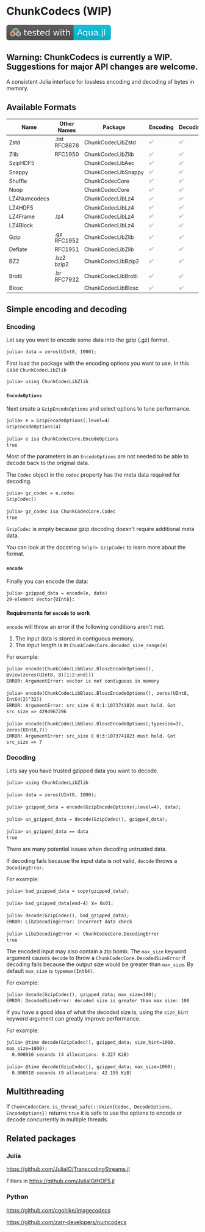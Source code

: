 # ChunkCodecs (WIP)

[![Aqua QA](https://raw.githubusercontent.com/JuliaTesting/Aqua.jl/master/badge.svg)](https://github.com/JuliaTesting/Aqua.jl)

## Warning: ChunkCodecs is currently a WIP. Suggestions for major API changes are welcome.

A consistent Julia interface for lossless encoding and decoding of bytes in memory.

## Available Formats

| Name | Other Names | Package | Encoding | Decoding |
|---|---|---|---|---|
| Zstd | .zst RFC8878 | ChunkCodecLibZstd | ✅ | ✅ |
| Zlib | RFC1950 | ChunkCodecLibZlib | ✅ | ✅ |
| SzipHDF5 |  | ChunkCodecLibAec | ✅ | ✅ |
| Snappy |  | ChunkCodecLibSnappy | ✅ | ✅ |
| Shuffle |  | ChunkCodecCore | ✅ | ✅ |
| Noop |  | ChunkCodecCore | ✅ | ✅ |
| LZ4Numcodecs |  | ChunkCodecLibLz4 | ✅ | ✅ |
| LZ4HDF5 |  | ChunkCodecLibLz4 | ✅ | ✅ |
| LZ4Frame | .lz4 | ChunkCodecLibLz4 | ✅ | ✅ |
| LZ4Block |  | ChunkCodecLibLz4 | ✅ | ✅ |
| Gzip | .gz RFC1952 | ChunkCodecLibZlib | ✅ | ✅ |
| Deflate | RFC1951 | ChunkCodecLibZlib | ✅ | ✅ |
| BZ2 | .bz2 bzip2 | ChunkCodecLibBzip2 | ✅ | ✅ |
| Brotli | .br RFC7932 | ChunkCodecLibBrotli | ✅ | ✅ |
| Blosc |  | ChunkCodecLibBlosc | ✅ | ✅ |

## Simple encoding and decoding

### Encoding

Let say you want to encode some data into the gzip (.gz) format.

```julia-repl
julia> data = zeros(UInt8, 1000);
```

First load the package with the encoding options you want to use.
In this case `ChunkCodecLibZlib`

```julia-repl
julia> using ChunkCodecLibZlib
```

#### `EncodeOptions`

Next create a `GzipEncodeOptions` and select options to tune performance.

```julia-repl
julia> e = GzipEncodeOptions(;level=4)
GzipEncodeOptions(4)

julia> e isa ChunkCodecCore.EncodeOptions
true
```

Most of the parameters in an `EncodeOptions` are not needed to be able to
decode back to the original data.

The `Codec` object in the `codec` property has the meta data required for decoding.

```julia-repl
julia> gz_codec = e.codec
GzipCodec()

julia> gz_codec isa ChunkCodecCore.Codec
true
```

`GzipCodec` is empty because gzip decoding doesn't require additional meta data.

You can look at the docstring `help?> GzipCodec` to learn more about the format.

#### `encode`

Finally you can encode the data:

```julia-repl
julia> gzipped_data = encode(e, data)
29-element Vector{UInt8}:
```

#### Requirements for `encode` to work
`encode` will throw an error if the following conditions aren't met.

1. The input data is stored in contiguous memory.
1. The input length is in `ChunkCodecCore.decoded_size_range(e)`

For example:
```julia-repl
julia> encode(ChunkCodecLibBlosc.BloscEncodeOptions(), @view(zeros(UInt8, 8)[1:2:end]))
ERROR: ArgumentError: vector is not contiguous in memory

julia> encode(ChunkCodecLibBlosc.BloscEncodeOptions(), zeros(UInt8, Int64(2)^32))
ERROR: ArgumentError: src_size ∈ 0:1:1073741824 must hold. Got
src_size => 4294967296

julia> encode(ChunkCodecLibBlosc.BloscEncodeOptions(;typesize=3), zeros(UInt8,7))
ERROR: ArgumentError: src_size ∈ 0:3:1073741823 must hold. Got
src_size => 7
```

### Decoding

Lets say you have trusted gzipped data you want to decode.

```julia-repl
julia> using ChunkCodecLibZlib

julia> data = zeros(UInt8, 1000);

julia> gzipped_data = encode(GzipEncodeOptions(;level=4), data);

julia> un_gzipped_data = decode(GzipCodec(), gzipped_data);

julia> un_gzipped_data == data
true
```

There are many potential issues when decoding untrusted data.

If decoding fails because the input data is not valid,
`decode` throws a `DecodingError`.

For example:
```julia-repl
julia> bad_gzipped_data = copy(gzipped_data);

julia> bad_gzipped_data[end-4] ⊻= 0x01;

julia> decode(GzipCodec(), bad_gzipped_data);
ERROR: LibzDecodingError: incorrect data check

julia> LibzDecodingError <: ChunkCodecCore.DecodingError
true
```

The encoded input may also contain a zip bomb.
The `max_size` keyword argument causes `decode` to throw a `ChunkCodecCore.DecodedSizeError` if decoding fails because the output size would be greater than `max_size`. By default `max_size` is `typemax(Int64)`.

For example:
```julia-repl
julia> decode(GzipCodec(), gzipped_data; max_size=100);
ERROR: DecodedSizeError: decoded size is greater than max size: 100
```

If you have a good idea of what the decoded size is, using the `size_hint` keyword argument
can greatly improve performance.

For example:
```julia-repl
julia> @time decode(GzipCodec(), gzipped_data; size_hint=1000, max_size=1000);
  0.000016 seconds (4 allocations: 8.227 KiB)

julia> @time decode(GzipCodec(), gzipped_data; max_size=1000);
  0.000018 seconds (9 allocations: 42.195 KiB)
```

## Multithreading

If `ChunkCodecCore.is_thread_safe(::Union{Codec, DecodeOptions, EncodeOptions})` returns `true` it is safe to use the options to encode or decode concurrently in multiple threads.

## Related packages

### Julia

https://github.com/JuliaIO/TranscodingStreams.jl

Filters in https://github.com/JuliaIO/HDF5.jl

### Python

https://github.com/cgohlke/imagecodecs

https://github.com/zarr-developers/numcodecs

